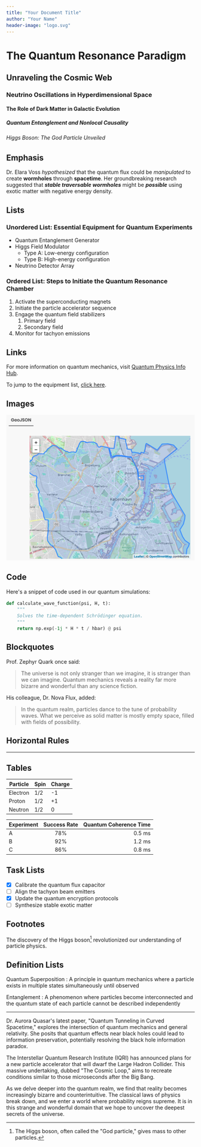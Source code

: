 ```yaml
---
title: "Your Document Title"
author: "Your Name"
header-image: "logo.svg"
---
```



# The Quantum Resonance Paradigm

## Unraveling the Cosmic Web
### Neutrino Oscillations in Hyperdimensional Space
#### The Role of Dark Matter in Galactic Evolution
##### Quantum Entanglement and Nonlocal Causality
###### Higgs Boson: The God Particle Unveiled

## Emphasis

Dr. Elara Voss *hypothesized* that the quantum flux could be _manipulated_ to create **wormholes** through __spacetime__. Her groundbreaking research suggested that ***stable traversable wormholes*** might be ___possible___ using exotic matter with negative energy density.

## Lists

### Unordered List: Essential Equipment for Quantum Experiments

* Quantum Entanglement Generator
* Higgs Field Modulator
  * Type A: Low-energy configuration
  * Type B: High-energy configuration
* Neutrino Detector Array

### Ordered List: Steps to Initiate the Quantum Resonance Chamber

1. Activate the superconducting magnets
2. Initiate the particle accelerator sequence
3. Engage the quantum field stabilizers
    1. Primary field
    2. Secondary field
4. Monitor for tachyon emissions

## Links

For more information on quantum mechanics, visit [Quantum Physics Info Hub](https://example.com/quantum-physics).

To jump to the equipment list, [click here](#unordered-list-essential-equipment-for-quantum-experiments).

## Images

![City map](<city-of-copenhagen-miljozoner.png>)


## Code

Here's a snippet of code used in our quantum simulations:

```python
def calculate_wave_function(psi, H, t):
    """
    Solves the time-dependent Schrödinger equation.
    """
    return np.exp(-1j * H * t / hbar) @ psi
```

## Blockquotes

Prof. Zephyr Quark once said:

> The universe is not only stranger than we imagine, it is stranger than we can imagine. Quantum mechanics reveals a reality far more bizarre and wonderful than any science fiction.

His colleague, Dr. Nova Flux, added:

> In the quantum realm, particles dance to the tune of probability waves. What we perceive as solid matter is mostly empty space, filled with fields of possibility.

## Horizontal Rules

---

## Tables

| Particle | Spin | Charge |
| -------- | ---- | ------ |
| Electron | 1/2  | -1     |
| Proton   | 1/2  | +1     |
| Neutron  | 1/2  | 0      |

| Experiment | Success Rate | Quantum Coherence Time |
| :--------- | :----------: | ---------------------: |
| A          |     78%      |                 0.5 ms |
| B          |     92%      |                 1.2 ms |
| C          |     86%      |                 0.8 ms |

## Task Lists

- [x] Calibrate the quantum flux capacitor
- [ ] Align the tachyon beam emitters
- [x] Update the quantum encryption protocols
- [ ] Synthesize stable exotic matter

## Footnotes

The discovery of the Higgs boson[^1] revolutionized our understanding of particle physics.

[^1]: The Higgs boson, often called the "God particle," gives mass to other particles.

## Definition Lists

Quantum Superposition
: A principle in quantum mechanics where a particle exists in multiple states simultaneously until observed

Entanglement
: A phenomenon where particles become interconnected and the quantum state of each particle cannot be described independently

---

Dr. Aurora Quasar's latest paper, "Quantum Tunneling in Curved Spacetime," explores the intersection of quantum mechanics and general relativity. She posits that quantum effects near black holes could lead to information preservation, potentially resolving the black hole information paradox.

The Interstellar Quantum Research Institute (IQRI) has announced plans for a new particle accelerator that will dwarf the Large Hadron Collider. This massive undertaking, dubbed "The Cosmic Loop," aims to recreate conditions similar to those microseconds after the Big Bang.

As we delve deeper into the quantum realm, we find that reality becomes increasingly bizarre and counterintuitive. The classical laws of physics break down, and we enter a world where probability reigns supreme. It is in this strange and wonderful domain that we hope to uncover the deepest secrets of the universe.